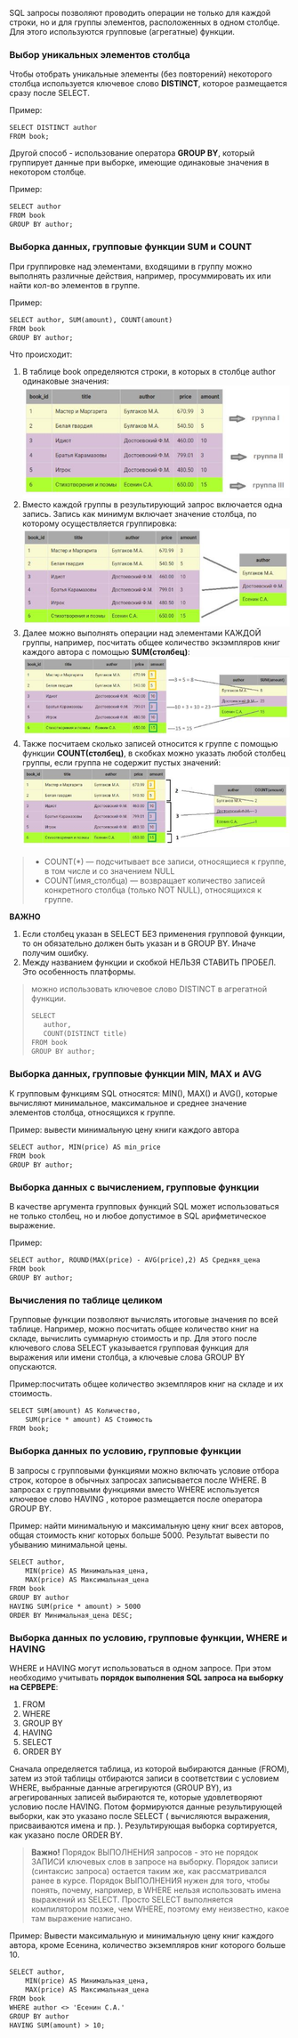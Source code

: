 SQL запросы позволяют проводить операции не только для каждой строки, но и для группы элементов, расположенных в одном столбце. Для этого используются групповые (агрегатные) функции.
### Выбор уникальных элементов столбца
Чтобы отобрать уникальные элементы (без повторений) некоторого столбца используется ключевое слово **DISTINCT**, которое размещается сразу после SELECT.

Пример:
```
SELECT DISTINCT author
FROM book;
```
Другой способ - использование оператора **GROUP BY**, который группирует данные при выборке, имеющие одинаковые значения в некотором столбце.

Пример:
```
SELECT author
FROM book
GROUP BY author;
```
### Выборка данных, групповые функции SUM и COUNT
При группировке над элементами, входящими в группу можно выполнять различные действия, например, просуммировать их или найти кол-во элементов в группе.

Пример:
```
SELECT author, SUM(amount), COUNT(amount)
FROM book
GROUP BY author;
```
Что происходит:
1. В таблице book определяются строки, в которых в столбце author одинаковые значения: ![](images/s31.JPG)
2. Вместо каждой группы в результирующий запрос включается одна запись. Запись как минимум включает значение столбца, по которому осуществляется группировка:![](images/s32.JPG)
3. Далее можно выполнять операции над элементами КАЖДОЙ группы, например, посчитать общее количество экзэмпляров книг каждого автора с помощью **SUM(столбец)**:![](images/s33.JPG)
4. Также посчитаем сколько записей относится к группе с помощью функции **COUNT(столбец)**, в скобках можно указать любой столбец группы, если группа не содержит пустых значений:![](images/s34.JPG)
> - COUNT(*) —  подсчитывает  все записи, относящиеся к группе, в том числе и со значением NULL
> - COUNT(имя_столбца) — возвращает количество записей конкретного столбца (только NOT NULL), относящихся к группе.

**ВАЖНО**  
1. Если столбец указан в SELECT  БЕЗ применения групповой функции, то он обязательно должен быть указан и в GROUP BY. Иначе получим ошибку.
2. Между названием функции и скобкой НЕЛЬЗЯ СТАВИТЬ ПРОБЕЛ. Это особенность платформы.

> можно использовать ключевое слово DISTINCT в агрегатной функции.
>``` 
>SELECT
>    author,
>    COUNT(DISTINCT title)
>FROM book
>GROUP BY author;
>```
### Выборка данных, групповые функции MIN, MAX и AVG
К групповым функциям SQL относятся: MIN(), MAX() и AVG(), которые вычисляют минимальное, максимальное и среднее значение элементов столбца, относящихся к группе.

Пример: вывести минимальную цену книги каждого автора
```
SELECT author, MIN(price) AS min_price
FROM book
GROUP BY author;
```

### Выборка данных c вычислением, групповые функции
В качестве аргумента групповых функций  SQL может использоваться не только столбец, но и любое допустимое в SQL арифметическое выражение.

Пример:
```
SELECT author, ROUND(MAX(price) - AVG(price),2) AS Средняя_цена
FROM book
GROUP BY author;
```
### Вычисления по таблице целиком
Групповые функции позволяют вычислять итоговые значения по всей таблице. Например, можно посчитать общее количество книг на складе, вычислить суммарную стоимость и пр. Для этого после ключевого слова SELECT указывается групповая функция для выражения или имени столбца, а ключевые слова GROUP BY опускаются.

Пример:посчитать общее количество экземпляров книг на складе и их стоимость.
```
SELECT SUM(amount) AS Количество, 
    SUM(price * amount) AS Стоимость
FROM book;
```
### Выборка данных по условию, групповые функции
В запросы с групповыми функциями можно включать условие отбора строк, которое в обычных запросах записывается после WHERE. В запросах с групповыми функциями вместо WHERE используется ключевое слово HAVING , которое размещается после оператора GROUP BY.

Пример: найти минимальную и максимальную цену книг всех авторов, общая стоимость книг которых больше 5000. Результат вывести по убыванию минимальной цены.
```
SELECT author,
    MIN(price) AS Минимальная_цена, 
    MAX(price) AS Максимальная_цена
FROM book
GROUP BY author
HAVING SUM(price * amount) > 5000 
ORDER BY Минимальная_цена DESC;
```
### Выборка данных по условию, групповые функции, WHERE и HAVING
WHERE и HAVING могут использоваться в одном запросе. При этом необходимо учитывать **порядок выполнения  SQL запроса на выборку на СЕРВЕРЕ**:
1. FROM
2. WHERE
3. GROUP BY
4. HAVING
5. SELECT
6. ORDER BY

Сначала определяется таблица, из которой выбираются данные (FROM), затем из этой таблицы отбираются записи в соответствии с условием  WHERE, выбранные данные агрегируются (GROUP BY),  из агрегированных записей выбираются те, которые удовлетворяют условию после HAVING. Потом формируются данные результирующей выборки, как это указано после SELECT ( вычисляются выражения, присваиваются имена и пр. ). Результирующая выборка сортируется, как указано после ORDER BY.

>**Важно!** Порядок ВЫПОЛНЕНИЯ запросов - это не порядок ЗАПИСИ ключевых слов в запросе на выборку. Порядок записи (синтаксис запроса) остается таким же, как рассматривался ранее в курсе. Порядок ВЫПОЛНЕНИЯ  нужен для того, чтобы понять, почему, например, в WHERE нельзя использовать имена выражений из SELECT. Просто SELECT выполняется компилятором позже, чем WHERE, поэтому ему неизвестно, какое там выражение написано.

Пример: Вывести максимальную и минимальную цену книг каждого автора, кроме Есенина, количество экземпляров книг которого больше 10. 
```
SELECT author,
    MIN(price) AS Минимальная_цена,
    MAX(price) AS Максимальная_цена
FROM book
WHERE author <> 'Есенин С.А.'
GROUP BY author
HAVING SUM(amount) > 10;
```
